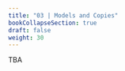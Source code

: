 ```yaml
---
title: "03 | Models and Copies"
bookCollapseSection: true
draft: false
weight: 30
---
```


TBA

<!-- Generative AI

History and Ethics h
how diffusion models work?
text (LLM, copilot, chatgpt)
images (stable diffuion and similar, dalle3) - training your own model - Loras and all that
interactive 1 (td, krita)
videos (sd comfy, auto1111)
audio (elevenlabs, FOSS)
3D (FOSS. blender)
scripting and APIs
interactive 2 (td, blender, vr) -->
